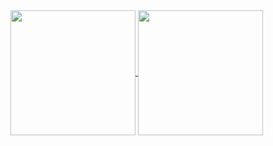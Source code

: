 


<a href=".">
  <img height=200 align="center" src="https://github-readme-stats.vercel.app/api?username=nilsiker&theme=gruvbox&show_icons=true" />
</a>
<a href=".">
    <img height=200 align="center" src="https://github-readme-stats.vercel.app/api/top-langs/?username=nilsiker&theme=gruvbox&layout=compact&langs_count=8&card_width=320" />
</a>
<!--
**nilsiker/nilsiker** is a ✨ _special_ ✨ repository because its `README.md` (this file) appears on your GitHub profile.

Here are some ideas to get you started:

- 🔭 I’m currently working on ...
- 🌱 I’m currently learning ...
- 👯 I’m looking to collaborate on ...
- 🤔 I’m looking for help with ...
- 💬 Ask me about ...
- 📫 How to reach me: ...
- 😄 Pronouns: ...
- ⚡ Fun fact: ...
-->
